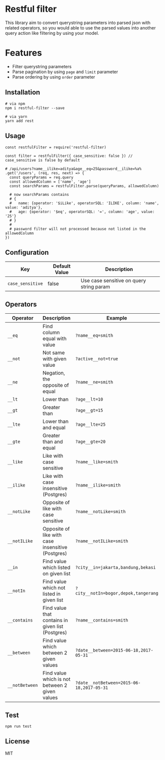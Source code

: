 # Restful filter

This library aim to convert querystring parameters into parsed json with related operators, 
so you would able to use the parsed values into another query action like filtering by using your model.

# Features
 - Filter querystring parameters
 - Parse pagination by using `page` and `limit` parameter
 - Parse ordering by using `order` parameter

## Installation

    # via npm
    npm i restful-filter --save

    # via yarn
    yarn add rest

## Usage

    const restfulFilter = require('restful-filter)

    const filter = restfulFilter({ case_sensitive: false }) // case_sensitive is false by default

    # /api/users?name__ilike=aditya&age__eq=25&password__ilike=%a%
    .get('/users', (req, res, next) => {
      const queryParams = req.query
      const allowedColumn = ['name', 'age']
      const searchParams = restfulFilter.parse(queryParams, allowedColumn)

      # now searchParams contains
      # {
      #   name: {operator: '$iLike', operatorSQL: 'ILIKE', column: 'name', value: 'aditya'},
      #   age: {operator: '$eq', operatorSQL: '=', column: 'age', value: '25'}
      # }
      #
      # password filter will not processed because not listed in the allowedColumn
    })

## Configuration
  
  Key | Default Value | Description
  --- | --- | ---
  `case_sensitive` | false | Use case sensitive on query string param

## Operators

  Operator | Description | Example
  --- | --- | ---
  `__eq` | Find column equal with value | `?name__eq=smith`
  `__not` | Not same with given value | `?active__not=true`
  `__ne` | Negation, the opposite of equal | `?name__ne=smith`
  `__lt` | Lower than | `?age__lt=10`
  `__gt` | Greater than | `?age__gt=15`
  `__lte` | Lower than and equal | `?age__lte=25`
  `__gte` | Greater than and equal | `?age__gte=20`
  `__like` | Like with case sensitive | `?name__like=smith`
  `__ilike` | Like with case insensitive (Postgres) | `?name__ilike=smith`
  `__notLike` | Opposite of like with case sensitive | `?name__notLike=smith`
  `__notILike` | Opposite of like with case insensitive (Postgres) | `?name__notILike=smith`
  `__in` | Find value which listed on given list | `?city__in=jakarta,bandung,bekasi`
  `__notIn` | Find value which not listed in given list | `?city__notIn=bogor,depok,tangerang`
  `__contains` | Find value that contains in given list (Postgres) | `?name__contains=smith`
  `__between` | Find value which between 2 given values | `?date__between=2015-06-18,2017-05-31`
  `__notBetween` | Find value which is not between 2 given values | `?date__notBetween=2015-06-18,2017-05-31`

## Test

    npm run test

## License
MIT